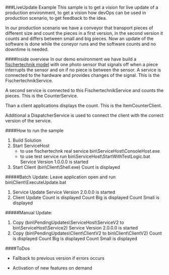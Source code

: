 ###LiveUpdate Example
This sample is to get a vision for live update of a production environment,
to get a vision how devOps can be used in production scenario,
to get feedback to the idea.

In our production scenario we have a conveyor that transport pieces of different size and count the
pieces in a first version, in the second version it counts and differs between small and big pieces.
Now an update of the software is done while the coneyor runs and the software counts and no downtime is needed.

####Inside overview
In our demo environment we have build a [fischertechnik model](http://www.fischertechnik.de/en/Home/products/industry.aspx) with one photo sensor that signals off
 when a piece interrupts the sensor and on if no piece is between the sensor. A service is connected to 
the hardware and provides changes of the signal. This is the FischertechnikService. 

A second service is connected to this FischertechnikService and counts the pieces. This is the CounterService.

Than a client applications displays the count. This is the ItemCounterClient.

Additional a DispatcherService is used to connect the client with the correct version of the service.


####How to run the sample
1. Build Solution
2. Start ServiceHost
	* to use fischertechnk real service bin\ServiceHost\ConsoleHost.exe
	* to use test service run bin\ServiceHost\StartWithTestLogic.bat
	Service Version 1.0.0.0 is started
3. Start Client (bin\Client\Shell.exe)
	Count is displayed

#####Batch Update:
Leave application open and run bin\Client\ExecuteUpdate.bat
1. Service Update
	Service Version 2.0.0.0 is started
2. Client Update
	Count is displayed
	Count Big is displayed
	Count Small is displayed 

#####Manual Update:
1. Copy (bin\PendingUpdates\ServiceHost\ServiceV2 to bin\ServiceHost\Service2)
	Service Version 2.0.0.0 is started
2. Copy (bin\PendingUpdates\Client\ClientV2 to bin\Client\ClientV2)
	Count is displayed
	Count Big is displayed
	Count Small is displayed 

####ToDos
* Fallback to previous version if errors occurs

* Activation of new features on demand 
